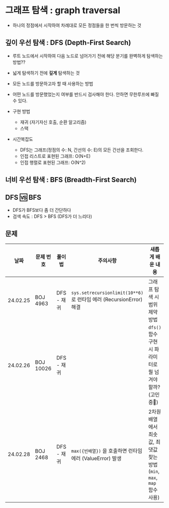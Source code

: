 # 그래프 탐색 : graph traversal
- 하나의 정점에서 시작하여 차례대로 모든 정점들을 한 번씩 방문하는 것
## 깊이 우선 탐색 : DFS (Depth-First Search)
- 루트 노드에서 시작하여 다음 노드로 넘어가기 전에 해당 분기를 완벽하게 탐색하는 방법??
- 넓게 탐색하기 전에 **깊게** 탐색하는 것
- 모든 노드를 방문하고자 할 때 사용하는 방법
- 어떤 노드를 방문했었는지 여부를 반드시 검사해야 한다. 안하면 무한루프에 빠질 수 있다.


- 구현 방법 
  - 재귀 (자기자신 호출, 순환 알고리즘) 
  - 스택
- 시간복잡도
  - DFS는 그래프(정점의 수: N, 간선의 수: E)의 모든 간선을 조회한다.
  - 인접 리스트로 표현된 그래프: O(N+E)
  - 인접 행렬로 표현된 그래프: O(N^2)

## 너비 우선 탐색 : BFS (Breadth-First Search)


## DFS 🆚 BFS
- DFS가 BFS보다 좀 더 간단하다
- 검색 속도 : DFS > BFS (DFS가 더 느리다)


## 문제
| 날짜       | 문제 번호     | 풀이법 | 주의사항                                       | 새롭게 배운 내용                                           |
|----------|-----------| --- |--------------------------------------------|-----------------------------------------------------|
| 24.02.25 | BOJ 4963  | DFS - 재귀 | `sys.setrecursionlimit(10**6)`로 런타임 에러 (RecursionError) 해결 | 그래프 탐색 시 범위 제약 방법                                   |
| 24.02.26 | BOJ 10026 | DFS - 재귀 |                                            | `dfs()` 함수 구현시 파라미터로 뭘 넘겨야 할까? (고민중🧐)              |
| 24.02.28 | BOJ 2468  | DFS - 재귀 | `max({빈배열})` 을 호출하면 런타임 에러 (ValueError) 발생 | 2차원 배열에서 최솟값, 최댓값 찾는 방법 (`min`, `max`, `map` 함수 사용) |
